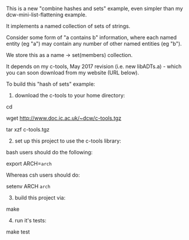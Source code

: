 This is a new "combine hashes and sets" example, even simpler than my
dcw-mini-list-flattening example.

It implements a named collection of sets of strings.

Consider some form of "a contains b" information, where each
named entity (eg "a") may contain any number of other named
entities (eg "b").

We store this as a name -> set(members) collection.

It depends on my c-tools, May 2017 revision (i.e. new libADTs.a) -
which you can soon download from my website (URL below).

To build this "hash of sets" example:

1. download the c-tools to your home directory:

cd

wget http://www.doc.ic.ac.uk/~dcw/c-tools.tgz

tar xzf c-tools.tgz

2. set up this project to use the c-tools library:

bash users should do the following:

export ARCH=`arch`

Whereas csh users should do:

setenv ARCH `arch`

3. build this project via:

make

4. run it's tests:

make test
